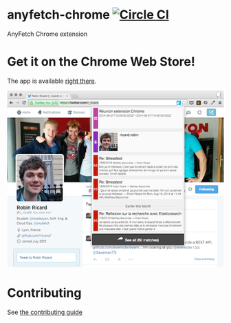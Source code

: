 anyfetch-chrome [![Circle CI](https://circleci.com/gh/AnyFetch/anyfetch-chrome.svg?style=svg)](https://circleci.com/gh/AnyFetch/anyfetch-chrome)
===============

AnyFetch Chrome extension

# Get it on the Chrome Web Store!

The app is available [right there](https://chrome.google.com/webstore/detail/anyfetch/igbnmifdfpgnbdhcnhiadcggoejocfpn).

![AnyFetch Chrome extension](images/screenshot.png)

# Contributing
See [the contributing guide](CONTRIBUTING.md)
